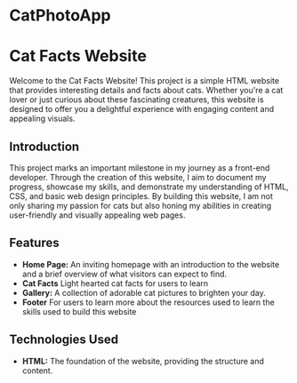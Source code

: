 # CatPhotoApp
# Cat Facts Website

Welcome to the Cat Facts Website! This project is a simple HTML website that provides interesting details and facts about cats. Whether you're a cat lover or just curious about these fascinating creatures, this website is designed to offer you a delightful experience with engaging content and appealing visuals.

## Introduction

This project marks an important milestone in my journey as a front-end developer. Through the creation of this website, I aim to document my progress, showcase my skills, and demonstrate my understanding of HTML, CSS, and basic web design principles. By building this website, I am not only sharing my passion for cats but also honing my abilities in creating user-friendly and visually appealing web pages.

## Features

- **Home Page:** An inviting homepage with an introduction to the website and a brief overview of what visitors can expect to find.
- **Cat Facts** Light hearted cat facts for users to learn
- **Gallery:** A collection of adorable cat pictures to brighten your day.
- **Footer** For users to learn more about the resources used to learn the skills used to build this website

## Technologies Used

- **HTML:** The foundation of the website, providing the structure and content.

